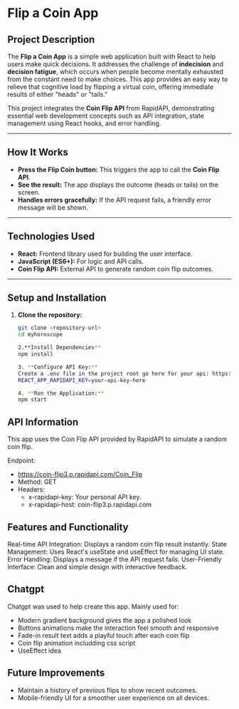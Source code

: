 # **Flip a Coin App**

## **Project Description**

The **Flip a Coin App** is a simple web application built with React to help users make quick decisions. It addresses the challenge of **indecision** and **decision fatigue**, which occurs when people become mentally exhausted from the constant need to make choices. This app provides an easy way to relieve that cognitive load by flipping a virtual coin, offering immediate results of either "heads" or "tails."

This project integrates the **Coin Flip API** from RapidAPI, demonstrating essential web development concepts such as API integration, state management using React hooks, and error handling.

---

## **How It Works**

- **Press the Flip Coin button:** This triggers the app to call the **Coin Flip API**.
- **See the result:** The app displays the outcome (heads or tails) on the screen.
- **Handles errors gracefully:** If the API request fails, a friendly error message will be shown.

---

## **Technologies Used**

- **React:** Frontend library used for building the user interface.
- **JavaScript (ES6+):** For logic and API calls.
- **Coin Flip API:** External API to generate random coin flip outcomes.

---

## **Setup and Installation**

1. **Clone the repository:**
   ```bash
   git clone <repository-url>
   cd myhoroscope

   2.**Install Dependencies**
   npm install

   3. **Configure API Key:**
   Create a .env file in the project root go here for your api: https://rapidapi.com/carter383/api/coin-flip3/playground/apiendpoint_1db5d8ec-83e8-4ff1-92b0-7efd8d9edaa5
   REACT_APP_RAPIDAPI_KEY=your-api-key-here

   4. **Run the Application:**
   npm start

## API Information
This app uses the Coin Flip API provided by RapidAPI to simulate a random coin flip.

Endpoint:
- https://coin-flip3.p.rapidapi.com/Coin_Flip
- Method: GET
- Headers:
    - x-rapidapi-key: Your personal API key.
    - x-rapidapi-host: coin-flip3.p.rapidapi.com

## Features and Functionality
Real-time API Integration: Displays a random coin flip result instantly.
State Management: Uses React's useState and useEffect for managing UI state.
Error Handling: Displays a message if the API request fails.
User-Friendly Interface: Clean and simple design with interactive feedback.

## Chatgpt
Chatgpt was used to help create this app. Mainly used for:
- Modern gradient background gives the app a polished look
- Buttons animations make the interaction feel smooth and responsive
- Fade-in result text adds a playful touch after each coin flip
- Coin flip animation includding css script 
- UseEffect idea 

## Future Improvements
- Maintain a history of previous flips to show recent outcomes.
- Mobile-friendly UI for a smoother user experience on all devices.

